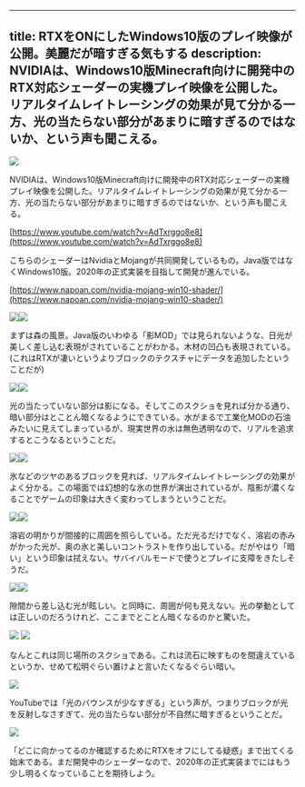 
---
title: RTXをONにしたWindows10版のプレイ映像が公開。美麗だが暗すぎる気もする
description: NVIDIAは、Windows10版Minecraft向けに開発中のRTX対応シェーダーの実機プレイ映像を公開した。リアルタイムレイトレーシングの効果が見て分かる一方、光の当たらない部分があまりに暗すぎるのではないか、という声も聞こえる。
---

![](https://cdn-ak.f.st-hatena.com/images/fotolife/s/sasigume/20210208/20210208120721.jpg)

NVIDIAは、Windows10版Minecraft向けに開発中のRTX対応シェーダーの実機プレイ映像を公開した。リアルタイムレイトレーシングの効果が見て分かる一方、光の当たらない部分があまりに暗すぎるのではないか、という声も聞こえる。

[https://www.youtube.com/watch?v=AdTxrggo8e8](https://www.youtube.com/watch?v=AdTxrggo8e8)

こちらのシェーダーはNvidiaとMojangが共同開発しているもの。Java版ではなくWindows10版。2020年の正式実装を目指して開発が進んでいる。

[https://www.napoan.com/nvidia-mojang-win10-shader/](https://www.napoan.com/nvidia-mojang-win10-shader/)

![](https://cdn-ak.f.st-hatena.com/images/fotolife/s/sasigume/20210208/20210208120708.jpg)![](https://cdn-ak.f.st-hatena.com/images/fotolife/s/sasigume/20210208/20210208120703.jpg)

まずは森の風景。Java版のいわゆる「影MOD」では見られないような、日光が美しく差し込む表現がされていることがわかる。木材の凹凸も表現されている。(これはRTXが凄いというよりブロックのテクスチャにデータを追加したということだが)

![](https://cdn-ak.f.st-hatena.com/images/fotolife/s/sasigume/20210208/20210208120711.jpg)![](https://cdn-ak.f.st-hatena.com/images/fotolife/s/sasigume/20210208/20210208120715.jpg)

光の当たっていない部分は影になる。そしてこのスクショを見れば分かる通り、暗い部分はとことん暗くなるようにできている。水がまるで工業化MODの石油みたいに見えてしまっているが、現実世界の水は無色透明なので、リアルを追求するとこうなるということだ。

![](https://cdn-ak.f.st-hatena.com/images/fotolife/s/sasigume/20210208/20210208120718.jpg)![](https://cdn-ak.f.st-hatena.com/images/fotolife/s/sasigume/20210208/20210208120721.jpg)

氷などのツヤのあるブロックを見れば、リアルタイムレイトレーシングの効果がよく分かる。この場面では幻想的な氷の世界が演出されているが、陰影が濃くなることでゲームの印象は大きく変わってしまうということだ。

![](https://cdn-ak.f.st-hatena.com/images/fotolife/s/sasigume/20210208/20210208120725.jpg)![](https://cdn-ak.f.st-hatena.com/images/fotolife/s/sasigume/20210208/20210208120728.jpg)

溶岩の明かりが間接的に周囲を照らしている。ただ光るだけでなく、溶岩の赤みがかった光が、奥の氷と美しいコントラストを作り出している。だがやはり「暗い」という印象は拭えない。サバイバルモードで使うとプレイに支障をきたしそうだ。

![](https://cdn-ak.f.st-hatena.com/images/fotolife/s/sasigume/20210208/20210208120733.jpg)![](https://cdn-ak.f.st-hatena.com/images/fotolife/s/sasigume/20210208/20210208120737.jpg)

隙間から差し込む光が眩しい。と同時に、周囲が何も見えない。光の挙動としては正しいのだろうけれど、ここまでとことん暗くなるのかと驚いた。

![](https://cdn-ak.f.st-hatena.com/images/fotolife/s/sasigume/20210208/20210208120740.jpg) ![](https://cdn-ak.f.st-hatena.com/images/fotolife/s/sasigume/20210208/20210208120743.jpg)

なんとこれは同じ場所のスクショである。これは流石に映すものを間違えているというか、せめて松明ぐらい置けよと言いたくなるぐらい暗い。

![](https://cdn-ak.f.st-hatena.com/images/fotolife/s/sasigume/20210208/20210208120752.jpg)

YouTubeでは「光のバウンスが少なすぎる」という声が。つまりブロックが光を反射しなさすぎて、光の当たらない部分が不自然に暗すぎるということだ。

![](https://cdn-ak.f.st-hatena.com/images/fotolife/s/sasigume/20210208/20210208120748.jpg)

「どこに向かってるのか確認するためにRTXをオフにしてる疑惑」まで出てくる始末である。まだ開発中のシェーダーなので、2020年の正式実装までにはもう少し明るくなっていることを期待しよう。
